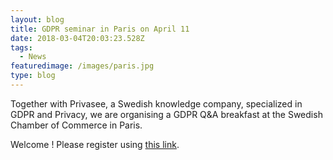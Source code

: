 ```yaml
---
layout: blog
title: GDPR seminar in Paris on April 11
date: 2018-03-04T20:03:23.528Z
tags:
  - News
featuredimage: /images/paris.jpg
type: blog
---
```

Together with Privasee, a Swedish knowledge company, specialized in GDPR and Privacy, we are organising a GDPR Q&A breakfast at the Swedish Chamber of Commerce in Paris. 

Welcome ! Please register using [this link](https://gdpr-business-meetup-paris.confetti.events/).